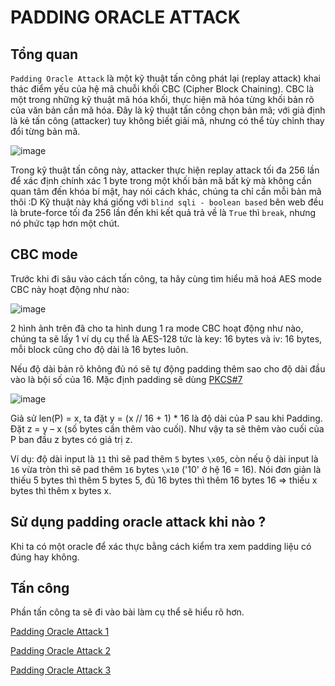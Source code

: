 # PADDING ORACLE ATTACK

## Tổng quan

`Padding Oracle Attack` là một kỹ thuật tấn công phát lại (replay attack) khai thác điểm yếu của hệ mã chuỗi khối CBC (Cipher Block Chaining). CBC là một trong những kỹ thuật mã hóa khối, thực hiện mã hóa từng khối bản rõ của văn bản cần mã hóa. Đây là kỹ thuật tấn công chọn bản mã; với giả định là kẻ tấn công (attacker) tuy không biết giải mã, nhưng có thể tùy chỉnh thay đổi từng bản mã.

![image](https://lilthawg29.files.wordpress.com/2021/03/image-25.png)

Trong kỹ thuật tấn công này, attacker thực hiện replay attack tối đa 256 lần để xác định chính xác 1 byte trong một khối bản mã bất kỳ mà không cần quan tâm đến khóa bí mật, hay nói cách khác, chúng ta chỉ cần mỗi bản mã thôi :D
Kỹ thuật này khá giống với `blind sqli - boolean based` bên web đều là brute-force tối đa 256 lần đến khi kết quả trả về là `True` thì `break`, nhưng nó phức tạp hơn một chút.

## CBC mode

Trước khi đi sâu vào cách tấn công, ta hãy cùng tìm hiểu mã hoá AES mode CBC này hoạt động như nào:

![image](https://lilthawg29.files.wordpress.com/2021/03/image-26.png)

2 hình ảnh trên đã cho ta hình dung 1 ra mode CBC hoạt động như nào, chúng ta sẽ lấy 1 ví dụ cụ thể là AES-128 tức là key: 16 bytes và iv: 16 bytes, mỗi block cũng cho độ dài là 16 bytes luôn.

Nếu độ dài bản rõ không đủ nó sẽ tự động padding thêm sao cho độ dài đầu vào là bội số của 16. Mặc định padding sẽ dùng [PKCS#7](<https://en.wikipedia.org/wiki/Padding_(cryptography)#PKCS#5_and_PKCS#7>)

![image](https://lilthawg29.files.wordpress.com/2021/03/image-6.png)

Giả sử len(P) = x, ta đặt y = (x // 16 + 1) \* 16 là độ dài của P sau khi Padding. Đặt z = y – x (số bytes cần thêm vào cuối). Như vậy ta sẽ thêm vào cuối của P ban đầu z bytes có giá trị z.

Ví dụ: độ dài input là `11` thì sẽ pad thêm `5` bytes `\x05`, còn nếu ộ dài input là `16` vừa tròn thì sẽ pad thêm `16` bytes `\x10` ('10' ở hệ 16 = 16). Nói đơn giản là thiếu 5 bytes thì thêm 5 bytes 5, đủ 16 bytes thì thêm 16 bytes 16 => thiếu x bytes thì thêm x bytes x.

## Sử dụng padding oracle attack khi nào ?

Khi ta có một oracle để xác thực bằng cách kiểm tra xem padding liệu có đúng hay không.

## Tấn công

Phần tấn công ta sẽ đi vào bài làm cụ thể sẽ hiểu rõ hơn.

[Padding Oracle Attack 1](./POA1/)

[Padding Oracle Attack 2](./POA2/)

[Padding Oracle Attack 3](./POA3/)
